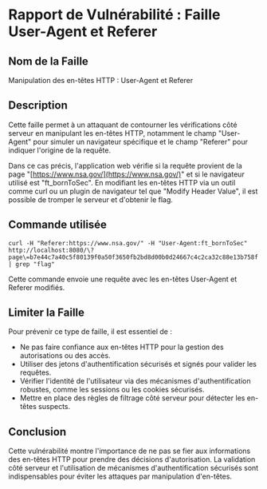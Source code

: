 # Rapport de Vulnérabilité : Faille User-Agent et Referer

## Nom de la Faille

Manipulation des en-têtes HTTP : User-Agent et Referer

## Description

Cette faille permet à un attaquant de contourner les vérifications côté serveur en manipulant les en-têtes HTTP, notamment le champ "User-Agent" pour simuler un navigateur spécifique et le champ "Referer" pour indiquer l'origine de la requête.

Dans ce cas précis, l'application web vérifie si la requête provient de la page "[https://www.nsa.gov/](https://www.nsa.gov/)" et si le navigateur utilisé est "ft\_bornToSec". En modifiant les en-têtes HTTP via un outil comme curl ou un plugin de navigateur tel que "Modify Header Value", il est possible de tromper le serveur et d'obtenir le flag.

## Commande utilisée

```
curl -H "Referer:https://www.nsa.gov/" -H "User-Agent:ft_bornToSec" http://localhost:8080/\?page\=b7e44c7a40c5f80139f0a50f3650fb2bd8d00b0d24667c4c2ca32c88e13b758f | grep "flag"
```

Cette commande envoie une requête avec les en-têtes User-Agent et Referer modifiés.

## Limiter la Faille

Pour prévenir ce type de faille, il est essentiel de :

- Ne pas faire confiance aux en-têtes HTTP pour la gestion des autorisations ou des accès.
- Utiliser des jetons d'authentification sécurisés et signés pour valider les requêtes.
- Vérifier l'identité de l'utilisateur via des mécanismes d'authentification robustes, comme les sessions ou les cookies sécurisés.
- Mettre en place des règles de filtrage côté serveur pour détecter les en-têtes suspects.

## Conclusion

Cette vulnérabilité montre l'importance de ne pas se fier aux informations des en-têtes HTTP pour prendre des décisions d'autorisation. La validation côté serveur et l'utilisation de mécanismes d'authentification sécurisés sont indispensables pour éviter les attaques par manipulation d'en-têtes.


